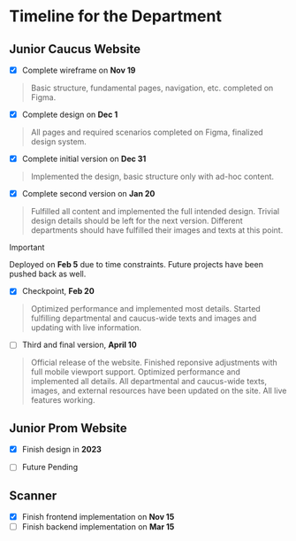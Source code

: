 # Timeline for the Department


## **Junior Caucus Website**
- [x] Complete wireframe on **Nov 19**
> Basic structure, fundamental pages, navigation, etc. completed on Figma.

- [x] Complete design on **Dec 1**
> All pages and required scenarios completed on Figma, finalized design system.

- [x] Complete initial version on **Dec 31**
> Implemented the design, basic structure only with ad-hoc content.

- [x] Complete second version on **Jan 20**
> Fulfilled all content and implemented the full intended design. Trivial design details should be left for the next version. Different departments should have fulfilled their images and texts at this point.

> [!IMPORTANT] 
> Deployed on **Feb 5** due to time constraints. Future projects have been pushed back as well.

- [x] Checkpoint, **Feb 20**
> Optimized performance and implemented most details. Started fulfilling departmental and caucus-wide texts and images and updating with live information.

- [ ] Third and final version, **April 10**
> Official release of the website. Finished reponsive adjustments with full mobile viewport support. Optimized performance and implemented all details. All departmental and caucus-wide texts, images, and external resources have been updated on the site. All live features working.


## **Junior Prom Website**
- [x] Finish design in **2023**
- [ ] Future Pending


## **Scanner**
- [x] Finish frontend implementation on **Nov 15**
- [ ] Finish backend implementation on **Mar 15**

